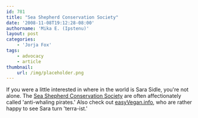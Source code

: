 ```yaml
---
id: 781
title: "Sea Shepherd Conservation Society"
date: '2008-11-08T19:12:28-08:00'
authorname: 'Mika E. (Ipstenu)'
layout: post
categories:
    - 'Jorja Fox'
tags:
    - advocacy
    - article
thumbnail:
    url: /img/placeholder.png
---
```


If you were a little interested in where in the world is Sara Sidle, you're not alone.  The [Sea Shepherd Conservation Society](http://www.seashepherd.org) are often affectionately called 'anti-whaling pirates.'  Also check out [easyVegan.info](http://www.easyvegan.info/2008/11/07/sara-sidle-from-csi-to-terra-ist/), who are rather happy to see Sara turn 'terra-ist.'
